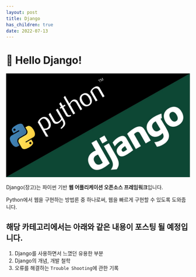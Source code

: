 ```yaml
---
layout: post
title: Django
has_children: true
date: 2022-07-13
---
```

# 👋 Hello Django!
![img.png](/assets/images/django/img.png)

Django(장고)는 파이썬 기반 **웹 어플리케이션 오픈소스 프레임워크**입니다. 

Python에서 웹을 구현하는 방법론 중 하나로써, 웹을 빠르게 구현할 수 있도록 도와줍니다.

## 해당 카테고리에서는 아래와 같은 내용이 포스팅 될 예정입니다.
1. Django를 사용하면서 느꼈던 유용한 부분
2. Django의 개념, 개발 철학
3. 오류를 해결하는 `Trouble Shooting`에 관한 기록

